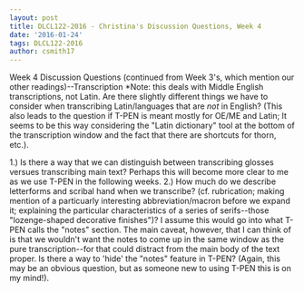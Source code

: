 ```yaml
---
layout: post
title: DLCL122-2016 - Christina's Discussion Questions, Week 4
date: '2016-01-24'
tags: DLCL122-2016
author: csmith17
---
```


Week 4 Discussion Questions (continued from Week 3's, which mention our other readings)--Transcription
*Note: this deals with Middle English transcriptions, not Latin. Are there slightly different things we have to consider when transcribing Latin/languages that are *not* in English? (This also leads to the question if T-PEN is meant mostly for OE/ME and Latin; It seems to be this way considering the "Latin dictionary" tool at the bottom of the transcription window and the fact that there are shortcuts for thorn, etc.).

1.) Is there a way that we can distinguish between transcribing glosses versues transcribing main text?  Perhaps this will become more clear to me as we use T-PEN in the following weeks.
2.) How much do we describe letterforms and scribal hand when we transcribe? (cf. rubrication; making mention of a particuarly interesting abbreviation/macron before we expand it; explaining the particular characteristics of a series of serifs--those "lozenge-shaped decorative finishes")? I assume this would go into what T-PEN calls the "notes" section. The main caveat, however, that I can think of is that we wouldn't want the notes to come up in the same window as the pure transcription--for that could distract from the main body of the text proper.  Is there a way to 'hide' the "notes" feature in T-PEN? (Again, this may be an obvious question, but as someone new to using T-PEN this is on my mind!).

